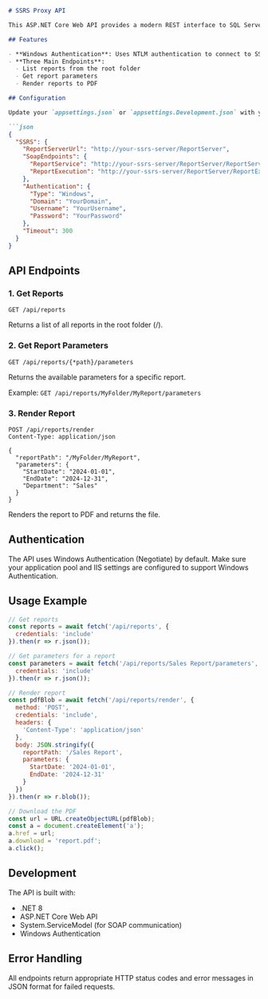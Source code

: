 ```markdown
# SSRS Proxy API

This ASP.NET Core Web API provides a modern REST interface to SQL Server Reporting Services (SSRS) 2008, replacing the default web interface with a more flexible backend that can be consumed by modern frontend applications.

## Features

- **Windows Authentication**: Uses NTLM authentication to connect to SSRS
- **Three Main Endpoints**:
  - List reports from the root folder
  - Get report parameters
  - Render reports to PDF

## Configuration

Update your `appsettings.json` or `appsettings.Development.json` with your SSRS server details:

```json
{
  "SSRS": {
    "ReportServerUrl": "http://your-ssrs-server/ReportServer",
    "SoapEndpoints": {
      "ReportService": "http://your-ssrs-server/ReportServer/ReportService2005.asmx",
      "ReportExecution": "http://your-ssrs-server/ReportServer/ReportExecution2005.asmx"
    },
    "Authentication": {
      "Type": "Windows",
      "Domain": "YourDomain",
      "Username": "YourUsername",
      "Password": "YourPassword"
    },
    "Timeout": 300
  }
}
```

## API Endpoints

### 1. Get Reports
```
GET /api/reports
```
Returns a list of all reports in the root folder (/).

### 2. Get Report Parameters
```
GET /api/reports/{*path}/parameters
```
Returns the available parameters for a specific report.

Example: `GET /api/reports/MyFolder/MyReport/parameters`

### 3. Render Report
```
POST /api/reports/render
Content-Type: application/json

{
  "reportPath": "/MyFolder/MyReport",
  "parameters": {
    "StartDate": "2024-01-01",
    "EndDate": "2024-12-31",
    "Department": "Sales"
  }
}
```
Renders the report to PDF and returns the file.

## Authentication

The API uses Windows Authentication (Negotiate) by default. Make sure your application pool and IIS settings are configured to support Windows Authentication.

## Usage Example

```javascript
// Get reports
const reports = await fetch('/api/reports', {
  credentials: 'include'
}).then(r => r.json());

// Get parameters for a report
const parameters = await fetch('/api/reports/Sales Report/parameters', {
  credentials: 'include'
}).then(r => r.json());

// Render report
const pdfBlob = await fetch('/api/reports/render', {
  method: 'POST',
  credentials: 'include',
  headers: {
    'Content-Type': 'application/json'
  },
  body: JSON.stringify({
    reportPath: '/Sales Report',
    parameters: {
      StartDate: '2024-01-01',
      EndDate: '2024-12-31'
    }
  })
}).then(r => r.blob());

// Download the PDF
const url = URL.createObjectURL(pdfBlob);
const a = document.createElement('a');
a.href = url;
a.download = 'report.pdf';
a.click();
```

## Development

The API is built with:
- .NET 8
- ASP.NET Core Web API
- System.ServiceModel (for SOAP communication)
- Windows Authentication

## Error Handling

All endpoints return appropriate HTTP status codes and error messages in JSON format for failed requests.
```
